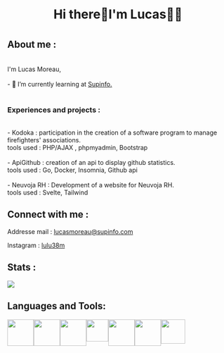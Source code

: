 <!DOCTYPE html>
<html lang="fr">
<head>
    <meta charset="UTF-8">
    <meta http-equiv="X-UA-Compatible" content="IE=edge">
    <meta name="viewport" content="width=device-width, initial-scale=1.0">
    <link rel="stylesheet" href="https://cdn.jsdelivr.net/gh/devicons/devicon@v2.15.1/devicon.min.css">
</head>
  
<body>
<h1 align="center">
  Hi there👋I'm Lucas👩‍💻
<h1>
<h2>
  About me :
</h2>
  <p>
    <br>
    I'm Lucas Moreau, <br> <br>
    - 🌱 I’m currently learning at <a href="https://www.supinfo.com/">Supinfo.</a><br><br>
    <H3>
        Experiences and projects :
    </H3> <br>
      - Kodoka : participation in the creation of a software program to manage firefighters' associations. <br>
       tools used :  PHP/AJAX , phpmyadmin, Bootstrap
        <br><br>
    - ApiGithub : creation of an api to display github statistics. <br>
         tools used : Go, Docker, Insomnia, Github api
        <br><br>
    - Neuvoja RH : Development of a website for Neuvoja RH. <br>
         tools used : Svelte, Tailwind

  </p>
  
  <h2>
    Connect with me :
  </h2>
  
<p>
    Addresse mail : 
    <a href="mailto:lucas.moreau@supinfo.com">lucasmoreau@supinfo.com</a>
</p>
<p>
    Instagram :
    <a href="https://www.instagram.com/lulu_38m/">lulu38m</a>
</p>

<h2>
    Stats :
  </h2>
  <img src="http://158.178.197.230:8080/stats/language">
  
 <h2>
    Languages and Tools:
  </h2>
  <div class="logo" style="display:flex">
  <img src="https://cdn.jsdelivr.net/gh/devicons/devicon/icons/html5/html5-original-wordmark.svg" height="60" width="60" />
  <img src="https://cdn.jsdelivr.net/gh/devicons/devicon/icons/css3/css3-original-wordmark.svg" height="60" width="60"/> 
  <img src="https://cdn.jsdelivr.net/gh/devicons/devicon/icons/php/php-original.svg"  height="60" width="60" />
  <img src="https://cdn.jsdelivr.net/gh/devicons/devicon/icons/javascript/javascript-plain.svg"  height="50" width="50"/>
  <img src="https://cdn.jsdelivr.net/gh/devicons/devicon/icons/mysql/mysql-plain-wordmark.svg" height="60" width="60"/>
  <img src="https://cdn.jsdelivr.net/gh/devicons/devicon/icons/python/python-original.svg" height="60" width="60" />
<img src="https://cdn.jsdelivr.net/gh/devicons/devicon/icons/svelte/svelte-original.svg" height="55" width="55" />

  </div>
  </body>

